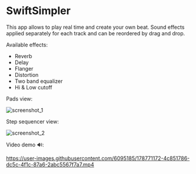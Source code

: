 # SwiftSimpler
 
This app allows to play real time and create your own beat.
Sound effects applied separately for each track and can be reordered by drag and drop.

Available effects:
- Reverb
- Delay
- Flanger 
- Distortion
- Two band equalizer 
- Hi & Low cutoff 

Pads view: 

![screenshot_1](https://user-images.githubusercontent.com/6095185/178752341-85e665d5-0d12-463a-8821-abd03e528932.PNG)

Step sequencer view:

![screenshot_2](https://user-images.githubusercontent.com/6095185/178752903-bfcb66bf-aa1d-4388-99cc-0d7d64a9fe1c.PNG)

Video demo 🔊: 

https://user-images.githubusercontent.com/6095185/178771172-4c851786-dc5c-4f1c-87a6-2abc5567f7a7.mp4

